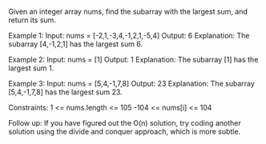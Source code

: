 Given an integer array nums, find the 
subarray
 with the largest sum, and return its sum.


Example 1:
    Input: nums = [-2,1,-3,4,-1,2,1,-5,4]
    Output: 6
    Explanation: The subarray [4,-1,2,1] has the largest sum 6.

Example 2:
    Input: nums = [1]
    Output: 1
    Explanation: The subarray [1] has the largest sum 1.

Example 3:
    Input: nums = [5,4,-1,7,8]
    Output: 23
    Explanation: The subarray [5,4,-1,7,8] has the largest sum 23.
 
Constraints:
    1 <= nums.length <= 105
    -104 <= nums[i] <= 104
 

Follow up: If you have figured out the O(n) solution, try coding another solution using the divide and conquer approach, which is more subtle.